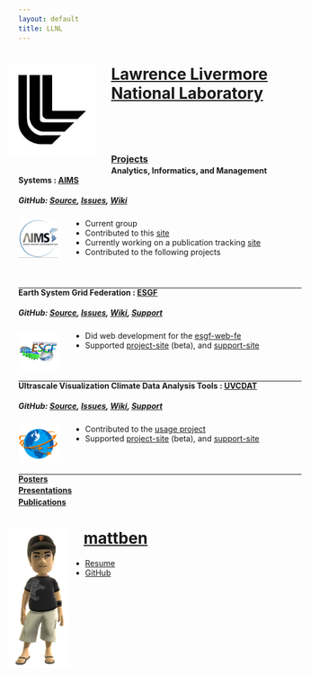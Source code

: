 ```yaml
---
layout: default
title: LLNL
---
```


<style>
ul {
	margin-left: 95px;
}
ul ul {
	margin: 0 0 0 45px;
}
hr, h3 {
	margin-top: 55px;
}
h4 {
	margin-top: -15px;
}
img.project-icon {
	border: none;
	float: left;
	height: 70px;
}
</style>

<div class="span12" stlye="margin-bottom:25px">
  <img src="media/images/llnl.jpg" style="float:left; margin: 0px 25px 25px -20px"/>
  <h1> <a target="_blank" href="http://llnl.gov">Lawrence Livermore <br/> National Laboratory</a> </h1>
</div>
<br/>

### [Projects]()

#### Analytics, Informatics, and Management Systems : [AIMS](http://aims.llnl.gov)
##### GitHub: [Source](https://github.com/aims-group), [Issues](https://github.com/aims-group/aims-site/issues), [Wiki](http://aims.llnl.gov/wiki)
<img src="media/images/aims-logo-small.png" class="project-icon"/>

* Current group
* Contributed to this [site](https://github.com/aims-group/aims-site)
* Currently working on a publication tracking [site](https://github.com/aims-group/publications-site)
* Contributed to the following projects

---

#### Earth System Grid Federation : [ESGF](http://esgf.org)
##### GitHub: [Source](https://github.com/ESGF), [Issues](), [Wiki](), [Support](http://askbot.esgf.org)
<img src="media/images/esgf-modeling-small.png" class="project-icon"/>

* Did web development for the [esgf-web-fe](https://github.com/ESGF/esgf-web-fe)
* Supported [project-site](http://aims.llnl.gov/esgf-site) (beta), and [support-site](http://askbot.esgf.org)

---

#### Ultrascale Visualization Climate Data Analysis Tools : [UVCDAT](http://uv-cdat.llnl.gov)
##### GitHub: [Source](https://github.com/UV-CDAT), [Issues](https://github.com/UV-CDAT/uvcdat/issues), [Wiki](https://github.com/UV-CDAT/uvcdat/wiki), [Support](http://askbot-uvcdat.llnl.gov)
<img src="media/images/uv-cdat-logo-small.png" class="project-icon"/>

* Contributed to the [usage project](https://github.com/UV-CDAT/usage)
* Supported [project-site](http://aims.llnl.gov/uvcdat-site) (beta), and [support-site](http://askbot-uvcdat.llnl.gov)

---

#### [Posters](https://github.com/mattben/mattben.github.io/wiki/Posters)

#### [Presentations](https://github.com/mattben/mattben.github.io/wiki/Presentations)

#### [Publications](https://github.com/mattben/mattben.github.io/wiki/Publications)

<div class="span12" stlye="margin-bottom:25px">
  <img src="media/images/avatar_mattben.png" style="float:left; margin: 0px 25px 25px -20px"/>
  <h1> <a target="_blank" href="index.html">mattben</a> </h1>
  <ul>
	<li><a href="media/pdf/Resume.pdf" target="_blank">Resume</a></li>
	<li><a href="http://github.com/mattben" target="_blank">GitHub</a></li>
  </ul>
</div>
<br/>
